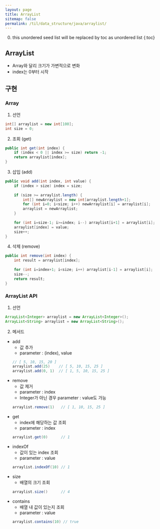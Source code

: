 ```yaml
---
layout: page
title: ArrayList
sitemap: false
permalink: /til/data_structure/java/arraylist/
---
```

0. this unordered seed list will be replaced by toc as unordered list
{:toc}

## ArrayList
- Array와 달리 크기가 가변적으로 변화
- index는 0부터 시작

## 구현
### Array
1. 선언
```java
int[] arraylist = new int[100];
int size = 0;
```
2. 조회 (get)
```java
public int get(int index) {
    if (index < 0 || index >= size) return -1;
    return arraylist[index];
}
```
3. 삽입 (add)
```java
public void add(int index, int value) {
    if (index > size) index = size;
    
    if (size >= arraylist.length) {
        int[] newArraylist = new int[arraylist.length+1];
        for (int i=0; i<size; i++) newArraylist[i] = arraylist[i];
        arraylist = newArraylist;
    }
    
    for (int i=size-1; i>=index; i--) arraylist[i+1] = arraylist[i];
    arraylist[index] = value;
    size++;
}
```
4. 삭제 (remove)
```java
public int remove(int index) {
    int result = arraylist[index];
    
    for (int i=index+1; i<size; i++) arraylist[i-1] = arraylist[i];
    size--;
    return result;
}
```

### ArrayList API
1. 선언
```java
ArrayList<Integer> arraylist = new ArrayList<Integer>();
ArrayList<String> arraylist = new ArrayList<String>();
```

2. 메서드
- add
  - 값 추가
  - parameter : (index), value
  ```java
  // [ 5, 10, 15, 20 ]
  arraylist.add(25)    // [ 5, 10, 15, 25 ]
  arraylist.add(0, 1)  // [ 1, 5, 10, 15, 25 ]
  ```
- remove
  - 값 제거
  - parameter : index
  - Integer가 아닌 경우 parameter : value도 가능
  ```java
  arraylist.remove(1)   // [ 1, 10, 15, 25 ]
  ```
- get
  - index에 해당하는 값 조회
  - parameter : index
  ```java
  arraylist.get(0)      // 1
  ```
- indexOf
  - 값이 있는 index 조회
  - parameter : value
  ```java
  arraylist.indexOf(10) // 1
  ```
- size
  - 배열의 크기 조회
  ```java
  arraylist.size()      // 4
  ```
- contains
  - 배열 내 값이 있는지 조회
  - parameter : value
  ```java
  arraylist.contains(10) // true
  ```